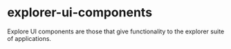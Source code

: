 # explorer-ui-components
Explore UI components are those that give functionality to the explorer suite of applications.